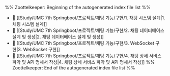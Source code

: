 %% Zoottelkeeper: Beginning of the autogenerated index file list  %%
- 📄 [[Study/UMC 7th Springboot/프로젝트/채팅 기능/구현/1. 채팅 시스템 설계|1. 채팅 시스템 설계]]
- 📄 [[Study/UMC 7th Springboot/프로젝트/채팅 기능/구현/2. 채팅 데이터베이스 설계 및 생성|2. 채팅 데이터베이스 설계 및 생성]]
- 📄 [[Study/UMC 7th Springboot/프로젝트/채팅 기능/구현/3. WebSocket 구현|3. WebSocket 구현]]
- 📄 [[Study/UMC 7th Springboot/프로젝트/채팅 기능/구현/4. 채팅 상세 서비스 파악 및 API 명세서 작성|4. 채팅 상세 서비스 파악 및 API 명세서 작성]]
%% Zoottelkeeper: End of the autogenerated index file list  %%
